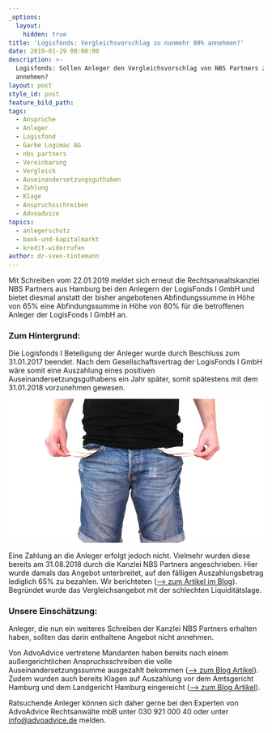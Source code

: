 ```yaml
---
_options:
  layout:
    hidden: true
title: 'Logisfonds: Vergleichsvorschlag zu nunmehr 80% annehmen?'
date: 2019-01-29 00:00:00
description: >-
  Logisfonds: Sollen Anleger den Vergleichsvorschlag von NBS Partners zu 80%
  annehmen?
layout: post
style_id: post
feature_bild_path:
tags:
  - Ansprüche
  - Anleger
  - Logisfond
  - Garbe Logimac AG
  - nbs partners
  - Vereinbarung
  - Vergleich
  - Auseinandersetzungsguthaben
  - Zahlung
  - Klage
  - Anspruchsschreiben
  - Advoadvice
topics:
  - anlegerschutz
  - bank-und-kapitalmarkt
  - kredit-widerrufen
author: dr-sven-tintemann
---
```


Mit Schreiben vom 22.01.2019 meldet sich erneut die Rechtsanwaltskanzlei NBS Partners aus Hamburg bei den Anlegern der LogisFonds I GmbH und bietet diesmal anstatt der bisher angebotenen Abfindungssumme in H&ouml;he von 65% eine Abfindungssumme in H&ouml;he von 80% f&uuml;r die betroffenen Anleger der LogisFonds I GmbH an.

### Zum Hintergrund:

Die Logisfonds I Beteiligung der Anleger wurde durch Beschluss zum 31.01.2017 beendet. Nach dem Gesellschaftsvertrag der LogisFonds I GmbH w&auml;re somit eine Auszahlung eines positiven Auseinandersetzungsguthabens ein Jahr sp&auml;ter, somit sp&auml;testens mit dem 31.01.2018 vorzunehmen gewesen.

![Taschen leer - Foto Pixabay](/uploads/no-money-2070384-640-4.jpg "Sind die Taschen der Logisfonds wirklich leer?")

Eine Zahlung an die Anleger erfolgt jedoch nicht. Vielmehr wurden diese bereits am 31.08.2018 durch die Kanzlei NBS Partners angeschrieben. Hier wurde damals das Angebot unterbreitet, auf den f&auml;lligen Auszahlungsbetrag lediglich 65% zu bezahlen. Wir berichteten ([--&gt; zum Artikel im Blog](/blog/logisfonds-i-auszahlung-nur-in-h%C3%B6he-von-65-an-sprint-anleger/)). Begr&uuml;ndet wurde das Vergleichsangebot mit der schlechten Liquidit&auml;tslage.

### Unsere Einsch&auml;tzung:

Anleger, die nun ein weiteres Schreiben der Kanzlei NBS Partners erhalten haben, sollten das darin enthaltene Angebot nicht annehmen.

Von AdvoAdvice vertretene Mandanten haben bereits nach einem au&szlig;ergerichtlichen Anspruchsschreiben die volle Auseinandersetzungssumme ausgezahlt bekommen ([--&gt; zum Blog Artikel](/blog/logisfonds-zahlt-kompletten-auseinandersetzungsbetrag-nach-zahlungsaufforderung/)). Zudem wurden auch bereits Klagen auf Auszahlung vor dem Amtsgericht Hamburg und dem Landgericht Hamburg eingereicht ([--&gt; zum Blog Artikel](/blog/logisfonds-i-klage-auf-auszahlung-vor-ag-hamburg-eingereicht/)).

Ratsuchende Anleger k&ouml;nnen sich daher gerne bei den Experten von AdvoAdvice Rechtsanw&auml;lte mbB unter 030 921 000 40 oder unter info@advoadvice.de melden.